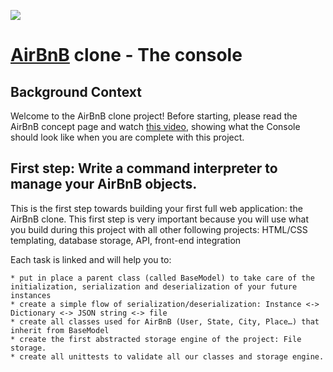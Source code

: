 ![](https://i.imgur.com/MxnNVCP.png)

# [AirBnB](https://www.airbnb.com/) clone - The console

## Background Context
Welcome to the AirBnB clone project!
Before starting, please read the AirBnB concept page and watch [this video](https://www.youtube.com/watch?v=jeJwRB33YNg&feature=youtu.be), showing what the Console should look like when you are complete with this project.

## First step: Write a command interpreter to manage your AirBnB objects.

This is the first step towards building your first full web application: the AirBnB clone. This first step is very important because you will use what you build during this project with all other following projects: HTML/CSS templating, database storage, API, front-end integration

Each task is linked and will help you to:

	* put in place a parent class (called BaseModel) to take care of the initialization, serialization and deserialization of your future instances
	* create a simple flow of serialization/deserialization: Instance <-> Dictionary <-> JSON string <-> file
	* create all classes used for AirBnB (User, State, City, Place…) that inherit from BaseModel
	* create the first abstracted storage engine of the project: File storage.
	* create all unittests to validate all our classes and storage engine.
